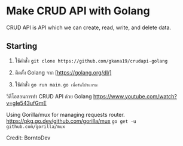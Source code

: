 # Make CRUD API with Golang

CRUD API is API which we can create, read, write, and delete data.

## Starting
1. ใช้คำสั่ง ``` git clone https://github.com/gkana19/crudapi-golang ```

2. ติดตั้ง Golang จาก [https://golang.org/dl/]

3. ใช้คำสั่ง ```go run main.go เพื่อรันโปรแกรม ```

วิดีโอสอนการทำ CRUD API ด้วย Golang https://www.youtube.com/watch?v=gIe543ufGmE

Using Gorilla/mux for managing requests router. https://pkg.go.dev/github.com/gorilla/mux
``` go get -u github.com/gorilla/mux ```

Credit: BorntoDev